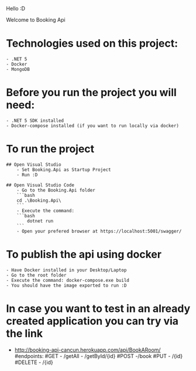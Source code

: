 Hello :D 

Welcome to Booking Api 

# Technologies used on this project:
    - .NET 5
    - Docker
    - MongoDB 

# Before you run the project you will need: 
    - .NET 5 SDK installed
    - Docker-compose installed (if you want to run locally via docker)

# To run the project
    ## Open Visual Studio
        - Set Booking.Api as Startup Project
        - Run :D 

    ## Open Visual Studio Code
        - Go to the Booking.Api folder 
        ```bash 
        cd .\Booking.Api\
        ```
        - Execute the command: 
        ```bash
            dotnet run
        ```
        - Open your prefered browser at https://localhost:5001/swagger/

# To publish the api using docker
    - Have Docker installed in your Desktop/Laptop
    - Go to the root folder
    - Execute the command: docker-compose.exe build
    - You should have the image exported to run :D

# In case you want to test in an already created application you can try via the link
- http://booking-api-cancun.herokuapp.com/api/BookARoom/
    #endpoints:
        #GET
            - /getAll
            - /getById/{id}
        #POST
            -/book
        #PUT
            - /{id}
        #DELETE
            - /{id}
